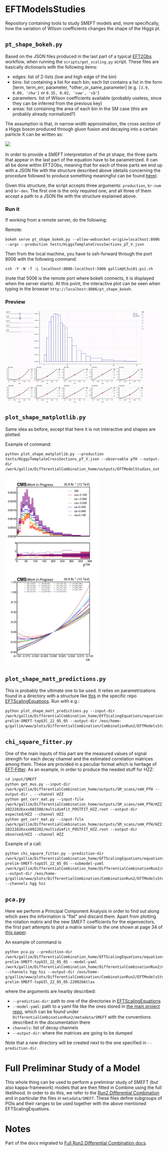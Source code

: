 # EFTModelsStudies

Repository containing tools to study SMEFT models and, more specifically, how the variation of Wilson coefficients changes the shape of the Higgs pt.

## ```pt_shape_bokeh.py```

Based on the JSON files produced in the last part of a typical [EFT2Obs](https://github.com/ajgilbert/EFT2Obs) workflow, when running the ```scripts/get_scaling.py``` script. These files are basically dictionaris with the following items:
- edges: list of 2-lists (low and high edge of the bin)
- bins: list containing a list for each bin; each list contains a list in the form [term, term_err, parameter, *other_or_same_parameter] (e.g. ```[3.9, 0.08, 'chw']``` or ```0.35, 0.02, 'cww', 'cb'```)
- parameters: list of Wilson coefficients available (probably useless, since they can be inferred from the previous key)
- areas: list containing the area of each bin in the SM case (this are probably already normalized?)

The assumption is that, in narrow width approximation, the cross section of a Higgs boson produced through gluon fusion and decaying into a certain particle X can be written as:

<img src="https://render.githubusercontent.com/render/math?math=\sigma(gg\rightarrow%20H%20\rightarrow%20X)%20=%20\sigma(gg%20\rightarrow%20H)%20BR(H%20\rightarrow%20X)%20=%20\sigma(gg%20\rightarrow%20H)%20\frac{\Gamma^{H\rightarrow%20X}}{\Gamma^{TOT}}">

In order to provide a SMEFT interpretation of the pt shape, the three parts that appear in the last part of the equation have to be parametrized. It can all be done within EFT2Obs, meaning that for each of these parts we end up with a JSON file with the structure described above (details concerning the procedure followed to produce something meaningful can be found [here](https://gist.github.com/maxgalli/7407c634d7d5fa2ab5043ee0e434ba7c)). 

Given this structure, the script accepts three arguments: ```production```, ```br-num``` and ```br-den```. The first one is the only required one, and all three of them accept a path to a JSON file with the structure explained above.

### Run it

If working from a remote server, do the following:

Remote:
```
bokeh serve pt_shape_bokeh.py --allow-websocket-origin=localhost:8006 --args --production tests/HiggsTemplateCrossSections_pT_V.json
```

Then from the local machine, you have to ssh-forward through the port 8006 with the following command:
```
ssh -Y -N -f -L localhost:8006:localhost:5006 gallim@t3ui01.psi.ch
```
(note that 5006 is the remote port where bokeh connects, it is displayed when the server starts). At this point, the interactive plot can be seen when typing in the browser ```http://localhost:8006/pt_shape_bokeh```.

### Preview

![Alt Text](docs/imgs/eft-2.gif)


## ```plot_shape_matplotlib.py```

Same idea as before, except that here it is not interactive and shapes are plotted. 

Example of command:

```
python plot_shape_matplotlib.py --production tests/HiggsTemplateCrossSections_pT_V.json --observable pTH --output-dir /work/gallim/DifferentialCombination_home/outputs/EFTModelStudies_out
```


<p float="left">
  <img src="docs/imgs/pTH_ca.png" width="300" />
  <img src="docs/imgs/sf_pTH_ca.png" width="300" /> 
</p>


## ```plot_shape_matt_predictions.py```

This is probably the ultimate one to be used. It relies on parametrizations found in a directory with a structure like [this](https://github.com/maxgalli/EFTScalingEquations/tree/differentials_220506/equations/CMS-prelim-SMEFT-topU3l_22_05_05) in the specific repo [EFTScalingEquations](https://github.com/maxgalli/EFTScalingEquations). Run with e.g.:
```
python plot_shape_matt_predictions.py --input-dir /work/gallim/DifferentialCombination_home/EFTScalingEquations/equations/CMS-prelim-SMEFT-topU3l_22_05_05 --output-dir /eos/home-g/gallim/www/plots/DifferentialCombination/CombinationRun2/EFTModelsStudies/test
```

## ```chi_square_fitter.py```

One of the main inputs of this part are the measured values of signal strength for each decay channel and the estimated correlation matrices among them. These are provided in a peculiar format which is heritage of [EFT-Fitter](https://github.com/maxgalli/EFT-Fitter/tree/differential_combination_checks). As an example, in order to produce the needed stuff for HZZ:
```
cd input/SMEFT
python get_mus.py --input-dir /work/gallim/DifferentialCombination_home/outputs/SM_scans/smH_PTH --output-dir . --channel HZZ
python get_corr_mat.py --input-file /work/gallim/DifferentialCombination_home/outputs/SM_scans/smH_PTH/HZZ_asimov-20221026xxx081500/multidimfit_POSTFIT_HZZ.root --output-dir expected/HZZ --channel HZZ
python get_corr_mat.py --input-file /work/gallim/DifferentialCombination_home/outputs/SM_scans/smH_PTH/HZZ-20221026xxx092202/multidimfit_POSTFIT_HZZ.root --output-dir observed/HZZ --channel HZZ
```

Example of a call:
```
python chi_square_fitter.py --prediction-dir /work/gallim/DifferentialCombination_home/EFTScalingEquations/equations/CMS-prelim-SMEFT-topU3l_22_05_05 --submodel-yaml /work/gallim/DifferentialCombination_home/DifferentialCombinationRun2/metadata/SMEFT/220926Atlas_ChgScen.yml --output-dir /eos/home-g/gallim/www/plots/DifferentialCombination/CombinationRun2/EFTModelsStudies/test/chi_square --channels hgg hzz
```

## ```pca.py```

Here we perform a Principal Component Analysis in order to find out along which axes the information is "flat" and discard them. Apart from plotting the rotation matrix and the new SMEFT coefficients for the eigenvectors, the first part attempts to plot a matrix similar to the one shown at page 34 of [this paper](https://arxiv.org/pdf/2105.00006.pdf). 

An example of command is 
```
python pca.py --prediction-dir /work/gallim/DifferentialCombination_home/EFTScalingEquations/equations/CMS-prelim-SMEFT-topU3l_22_05_05 --model-yaml /work/gallim/DifferentialCombination_home/DifferentialCombinationRun2/metadata/SMEFT/220926Atlas.yml --channels hgg hzz --output-dir /eos/home-g/gallim/www/plots/DifferentialCombination/CombinationRun2/EFTModelsStudies/SMEFT/PCA/CMS-prelim-SMEFT-topU3l_22_05_05-220926Atlas
```

where the arguments are hearby described:
- ```--prediction-dir```: path to one of the directories in [EFTScalingEquations](https://github.com/maxgalli/EFTScalingEquations/tree/differentials_220506)
- ```--model-yaml```: path to a yaml file like the ones stored in [the main project repo](https://gitlab.cern.ch/magalli/DifferentialCombinationRun2), which can be found under ```DifferentialCombinationRun2/metadata/SMEFT``` with the conventions described in the documentation there
- ```channels```: list of decay channels
- ```--output-dir```: where the matrices are going to be dumped

Note that a new directory will be created next to the one specified in ```--prediction-dir```.

# Full Preliminar Study of a Model

This whole thing can be used to perform a preliminar study of SMEFT (but also kappa-framework) models that are then fitted in Combine using the full likelihood. In order to do this, we refer to the [Run2 Differential Combination](https://gitlab.cern.ch/magalli/DifferentialCombinationRun2) and in particular the files in ```metadata/SMEFT```. These files define subgroups of POIs and their ranges to be used together with the above mentioned EFTScalingEquations.

# Notes

Part of the docs migrated to [Full Run2 Differential Combination docs](https://maxgalli.github.io/run2-diff-comb-docs/workflow_summary_eft.html).